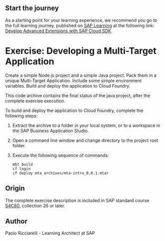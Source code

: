 ## Start the journey 


As a starting point for your learning experience, we recommend you go to the full learning journey, published on [SAP Learning](https://learning.sap.com) at the following link: [Develop Advanced Extensions with SAP Cloud SDK](https://learning.sap.com/learning-journey/develop-advanced-extensions-with-sap-cloud-sdk).

# Exercise: Developing a Multi-Target Application


Create a simple Node.js project and a simple Java project. Pack them in a unique Multi-Target Application. Include some simple environment variables. Build and deploy the application to Cloud Foundry.

This code archive contains the final status of the java project, after the complete exercise execution.

To build and deploy the application to Cloud Foundry, complete the following steps:

1.  Extract the archive to a folder in your local system, or to a workspace in the SAP Business Application Studio.
2.  Open a command line window and change directory to the project root folder.
3.  Execute the following sequence of commands:

        mbt build
        cf login
        cf deploy mta_archives/mta-intro_0.0.1.mtar

## Origin

The complete exercise description is included in SAP standard course [S4C80](https://training.sap.com/course/s4c80), collection 26 or later.

## Author

Paolo Ricciarelli - Learning Architect at SAP
